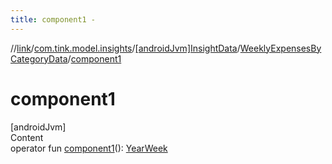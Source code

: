 ```yaml
---
title: component1 -
---
```

//[link](../../../index.md)/[com.tink.model.insights](../../index.md)/[[androidJvm]InsightData](../index.md)/[WeeklyExpensesByCategoryData](index.md)/[component1](component1.md)



# component1  
[androidJvm]  
Content  
operator fun [component1](component1.md)(): [YearWeek](../../../com.tink.model.time/[android-jvm]-year-week/index.md)  



